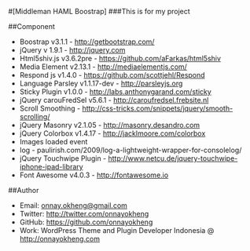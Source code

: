 #[Middleman HAML Boostrap]
###This is for my project

##Component
- Boostrap v3.1.1 - http://getbootstrap.com/
- jQuery v 1.9.1 - http://jquery.com
- Html5shiv.js v3.6.2pre - https://github.com/aFarkas/html5shiv
- Media Element v2.13.1 - http://mediaelementjs.com/
- Respond js v1.4.0 - https://github.com/scottjehl/Respond
- Language Parsley v1.1.17-dev - http://parsleyjs.org
- Sticky Plugin v1.0.0 - http://labs.anthonygarand.com/sticky
- jQuery carouFredSel v5.6.1 - http://caroufredsel.frebsite.nl
- Scroll Smoothing - http://css-tricks.com/snippets/jquery/smooth-scrolling/
- jQuery Masonry v2.1.05 - http://masonry.desandro.com
- jQuery Colorbox v1.4.17 - http://jacklmoore.com/colorbox
- Images loaded event
- log - paulirish.com/2009/log-a-lightweight-wrapper-for-consolelog/
- jQuery Touchwipe Plugin - http://www.netcu.de/jquery-touchwipe-iphone-ipad-library
- Font Awesome v4.0.3 - http://fontawesome.io

##Author
- Email: onnay.okheng@gmail.com
- Twitter: http://twitter.com/onnayokheng
- GitHub: https://github.com/onnayokheng
- Work: WordPress Theme and Plugin Developer Indonesia @ http://onnayokheng.com